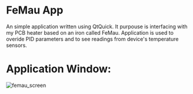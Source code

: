 # FeMau App

 An simple application written using QtQuick. It purpouse is interfacing with my PCB heater based on an iron called FeMau. Application is used to overide PID parameters and to see readings from device's temperature sensors. 

 # Application Window:

 ![femau_screen](https://github.com/user-attachments/assets/e0916834-bb98-4ba7-9a0b-915bdefc7c5e)
